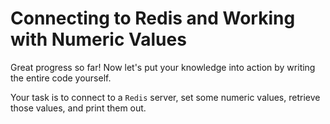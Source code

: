 # Connecting to Redis and Working with Numeric Values

Great progress so far! Now let's put your knowledge into action by writing the entire code yourself.

Your task is to connect to a `Redis` server, set some numeric values, retrieve those values, and print them out.